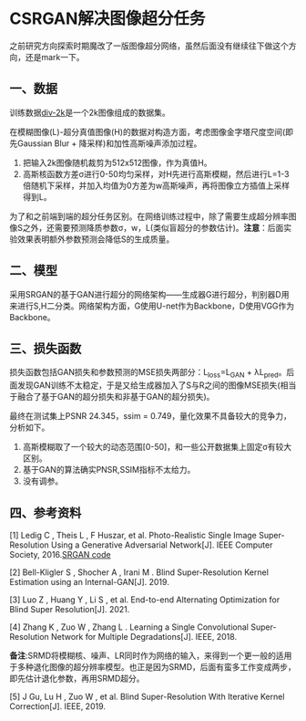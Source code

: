 # CSRGAN解决图像超分任务

之前研究方向探索时期魔改了一版图像超分网络，虽然后面没有继续往下做这个方向，还是mark一下。

## 一、数据

训练数据[div-2k](https://data.vision.ee.ethz.ch/cvl/DIV2K/)是一个2k图像组成的数据集。

在模糊图像(L)-超分真值图像(H)的数据对构造方面，考虑图像金字塔尺度空间(即先Gaussian Blur + 降采样)和加性高斯噪声添加过程。

1. 把输入2k图像随机裁剪为512x512图像，作为真值H。
2. 高斯核函数方差σ进行0-50均匀采样，对H先进行高斯模糊，然后进行L=1-3倍随机下采样，并加入均值为0方差为w高斯噪声，再将图像立方插值上采样得到L。

为了和之前端到端的超分任务区别。在网络训练过程中，除了需要生成超分辨率图像S之外，还需要预测降质参数σ，w，L(类似盲超分的参数估计)。**注意**：后面实验效果表明额外参数预测会降低S的生成质量。



## 二、模型

采用SRGAN的基于GAN进行超分的网络架构——生成器G进行超分，判别器D用来进行S,H二分类。网络架构方面，G使用U-net作为Backbone，D使用VGG作为Backbone。



## 三、损失函数

损失函数包括GAN损失和参数预测的MSE损失两部分：L<sub>loss</sub>=L<sub>GAN</sub> + λL<sub>pred</sub>。后面发现GAN训练不太稳定，于是又给生成器加入了S与R之间的图像MSE损失(相当于融合了基于GAN的超分损失和非基于GAN的超分损失)。

最终在测试集上PSNR 24.345，ssim = 0.749，量化效果不具备较大的竞争力，分析如下。

1. 高斯模糊取了一个较大的动态范围[0-50]，和一些公开数据集上固定σ有较大区别。
2. 基于GAN的算法确实PNSR,SSIM指标不太给力。
3. 没有调参。



## 四、参考资料

[1] Ledig C , Theis L , F Huszar, et al. Photo-Realistic Single Image Super-Resolution Using a Generative Adversarial Network[J]. IEEE Computer Society, 2016.[SRGAN code](https://github.com/aladdinpersson/Machine-Learning-Collection/tree/master/ML/Pytorch/GANs/SRGAN)

[2] Bell-Kligler S , Shocher A , Irani M . Blind Super-Resolution Kernel Estimation using an Internal-GAN[J]. 2019.

[3] Luo Z , Huang Y , Li S , et al. End-to-end Alternating Optimization for Blind Super Resolution[J]. 2021.

[4] Zhang K , Zuo W , Zhang L . Learning a Single Convolutional Super-Resolution Network for Multiple Degradations[J]. IEEE, 2018.  

**备注**:SRMD将模糊核、噪声、LR同时作为网络的输入，来得到一个更一般的适用于多种退化图像的超分辨率模型。也正是因为SRMD，后面有蛮多工作变成两步，即先估计退化参数，再用SRMD超分。

[5] J Gu, Lu H , Zuo W , et al. Blind Super-Resolution With Iterative Kernel Correction[J]. IEEE, 2019.
